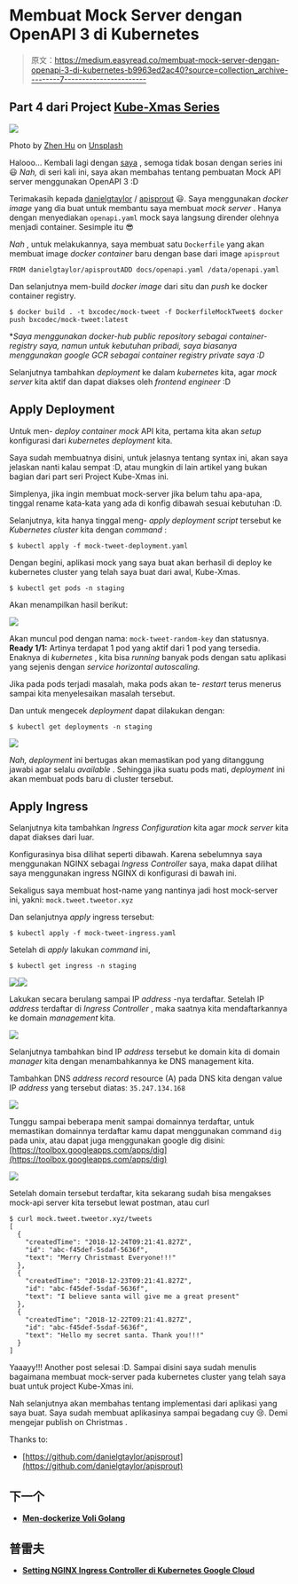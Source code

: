 # Membuat Mock Server dengan OpenAPI 3 di Kubernetes

> 原文：<https://medium.easyread.co/membuat-mock-server-dengan-openapi-3-di-kubernetes-b9963ed2ac40?source=collection_archive---------7----------------------->

## Part 4 dari Project [Kube-Xmas Series](https://medium.com/easyread/christmas-tale-of-sofware-engineer-project-kube-xmas-9167ebca70d2)

![](img/d8722a62cdeda91b2abbab1de75af0db.png)

Photo by [Zhen Hu](https://unsplash.com/@zhenhu2424?utm_source=medium&utm_medium=referral) on [Unsplash](https://unsplash.com?utm_source=medium&utm_medium=referral)

Halooo... Kembali lagi dengan [saya](https://medium.com/@imantumorang) , semoga tidak bosan dengan series ini 😃 *Nah,* di seri kali ini, saya akan membahas tentang pembuatan Mock API server menggunakan OpenAPI 3 :D

Terimakasih kepada [danielgtaylor](https://github.com/danielgtaylor) / [apisprout](https://github.com/danielgtaylor/apisprout) 😃. Saya menggunakan *docker image* yang dia buat untuk membantu saya membuat *mock server* . Hanya dengan menyediakan `openapi.yaml` mock saya langsung dirender olehnya menjadi container. Sesimple itu 😎

*Nah* , untuk melakukannya, saya membuat satu `Dockerfile` yang akan membuat image *docker container* baru dengan base dari image `apisprout`

```
FROM danielgtaylor/apisproutADD docs/openapi.yaml /data/openapi.yaml
```

Dan selanjutnya mem-build *docker image* dari situ dan *push* ke docker container registry.

```
$ docker build . -t bxcodec/mock-tweet -f DockerfileMockTweet$ docker push bxcodec/mock-tweet:latest
```

**Saya menggunakan docker-hub public repository sebagai container-registry saya, namun untuk kebutuhan pribadi, saya biasanya menggunakan google GCR sebagai container registry private saya :D*

Selanjutnya tambahkan *deployment* ke dalam *kubernetes* kita, agar *mock server* kita aktif dan dapat diakses oleh *frontend engineer* :D

## **Apply Deployment**

Untuk men- *deploy container mock* API kita, pertama kita akan *setup* konfigurasi dari *kubernetes deployment* kita.

Saya sudah membuatnya disini, untuk jelasnya tentang syntax ini, akan saya jelaskan nanti kalau sempat :D, atau mungkin di lain artikel yang bukan bagian dari part seri Project Kube-Xmas ini.

Simplenya, jika ingin membuat mock-server jika belum tahu apa-apa, tinggal rename kata-kata yang ada di konfig dibawah sesuai kebutuhan :D.

Selanjutnya, kita hanya tinggal meng- *apply deployment script* tersebut ke *Kubernetes cluster* kita dengan *command* :

```
$ kubectl apply -f mock-tweet-deployment.yaml
```

Dengan begini, aplikasi mock yang saya buat akan berhasil di deploy ke kubernetes cluster yang telah saya buat dari awal, Kube-Xmas.

```
$ kubectl get pods -n staging
```

Akan menampilkan hasil berikut:

![](img/a502abb6522f07aa19849026d85cb367.png)

Akan muncul pod dengan nama: `mock-tweet-random-key` dan statusnya.
**Ready 1/1:** Artinya terdapat 1 pod yang aktif dari 1 pod yang tersedia. Enaknya di *kubernetes* , kita bisa *running* banyak pods dengan satu aplikasi yang sejenis dengan *service horizontal autoscaling.*

Jika pada pods terjadi masalah, maka pods akan te- *restart* terus menerus sampai kita menyelesaikan masalah tersebut.

Dan untuk mengecek *deployment* dapat dilakukan dengan:

```
$ kubectl get deployments -n staging
```

![](img/db9fa15f6dcb5bb2b70b9f4328971364.png)

*Nah, deployment* ini bertugas akan memastikan pod yang ditanggung jawabi agar selalu *available* . Sehingga jika suatu pods mati, *deployment* ini akan membuat pods baru di cluster tersebut.

## **Apply Ingress**

Selanjutnya kita tambahkan *Ingress Configuration* kita agar *mock server* kita dapat diakses dari luar.

Konfigurasinya bisa dilihat seperti dibawah. Karena sebelumnya saya menggunakan NGINX sebagai *Ingress Controller* saya, maka dapat dilihat saya menggunakan ingress NGINX di konfigurasi di bawah ini.

Sekaligus saya membuat host-name yang nantinya jadi host mock-server ini, yakni: `mock.tweet.tweetor.xyz`

Dan selanjutnya *apply* ingress tersebut:

```
$ kubectl apply -f mock-tweet-ingress.yaml
```

Setelah di *apply* lakukan *command* ini,

```
$ kubectl get ingress -n staging
```

![](img/90ed050a8ab75b827225469c718b347b.png)![](img/18fc5a76e5eabc38fe5442a4383895a5.png)

Lakukan secara berulang sampai IP *address* -nya terdaftar. Setelah IP *address* terdaftar di *Ingress Controller* , maka saatnya kita mendaftarkannya ke domain *management* kita.

![](img/ff423bd79bca2702f978b5b66c9836cb.png)

Selanjutnya tambahkan bind IP *address* tersebut ke domain kita di domain *manager* kita dengan menambahkannya ke DNS management kita.

Tambahkan DNS *address record* resource (A) pada DNS kita dengan value IP *address* yang tersebut diatas: `35.247.134.168`

![](img/e6ffdf029461ef5cac50d76a314cda72.png)

Tunggu sampai beberapa menit sampai domainnya terdaftar, untuk memastikan domainnya terdaftar kamu dapat menggunakan command `dig` pada unix, atau dapat juga menggunakan google dig disini: [https://toolbox.googleapps.com/apps/dig](https://toolbox.googleapps.com/apps/dig)

![](img/d74cd66340d476211e6f0287856d5d75.png)

Setelah domain tersebut terdaftar, kita sekarang sudah bisa mengakses mock-api server kita tersebut lewat postman, atau curl

```
$ curl mock.tweet.tweetor.xyz/tweets
[
  {
    "createdTime": "2018-12-24T09:21:41.827Z",
    "id": "abc-f45def-5sdaf-5636f",
    "text": "Merry Christmast Everyone!!!"
  },
  {
    "createdTime": "2018-12-23T09:21:41.827Z",
    "id": "abc-f45def-5sdaf-5636f",
    "text": "I believe santa will give me a great present"
  },
  {
    "createdTime": "2018-12-22T09:21:41.827Z",
    "id": "abc-f45def-5sdaf-5636f",
    "text": "Hello my secret santa. Thank you!!!"
  }
]
```

Yaaayy!!! Another post selesai :D. Sampai disini saya sudah menulis bagaimana membuat mock-server pada kubernetes cluster yang telah saya buat untuk project Kube-Xmas ini.

Nah selanjutnya akan membahas tentang implementasi dari aplikasi yang saya buat. Saya sudah membuat aplikasinya sampai begadang cuy 😢. Demi mengejar publish on Christmas .

Thanks to:

*   [https://github.com/danielgtaylor/apisprout](https://github.com/danielgtaylor/apisprout)

## 下一个

*   [**Men-dockerize Voli Golang**](https://medium.com/easyread/men-dockerize-aplikasi-golang-9c32959c657e)

## 普雷夫

*   [**Setting NGINX Ingress Controller di Kubernetes Google Cloud**](https://medium.com/easyread/setting-nginx-ingress-controller-di-kubernetes-google-cloud-10f2c9c0be16)